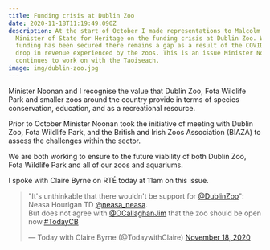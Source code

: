 ```yaml
---
title: Funding crisis at Dublin Zoo
date: 2020-11-18T11:19:49.090Z
description: At the start of October I made representations to Malcolm Noonan,
  Minister of State for Heritage on the funding crisis at Dublin Zoo. While some
  funding has been secured there remains a gap as a result of the COVID related
  drop in revenue experienced by the zoos. This is an issue Minister Noonan
  continues to work on with the Taoiseach.
image: img/dublin-zoo.jpg
---
```

Minister Noonan and I recognise the value that Dublin Zoo, Fota Wildlife Park and smaller zoos around the country provide in terms of species conservation, education, and as a recreational resource.

Prior to October Minister Noonan took the initiative of meeting with Dublin Zoo, Fota Wildlife Park, and the British and Irish Zoos Association (BIAZA) to assess the challenges within the sector.

We are both working to ensure to the future viability of both Dublin Zoo, Fota Wildlife Park and all of our zoos and aquariums.

I spoke with Claire Byrne on RTÉ today at 11am on this issue.

<blockquote class="twitter-tweet"><p lang="en" dir="ltr">&quot;It&#39;s unthinkable that there wouldn&#39;t be support for <a href="https://twitter.com/DublinZoo?ref_src=twsrc%5Etfw">@DublinZoo</a>&quot;: Neasa Hourigan TD <a href="https://twitter.com/neasa_neasa?ref_src=twsrc%5Etfw">@neasa_neasa</a>.<br>But does not agree with <a href="https://twitter.com/OCallaghanJim?ref_src=twsrc%5Etfw">@OCallaghanJim</a> that the zoo should be open now.<a href="https://twitter.com/hashtag/TodayCB?src=hash&amp;ref_src=twsrc%5Etfw">#TodayCB</a></p>&mdash; Today with Claire Byrne (@TodaywithClaire) <a href="https://twitter.com/TodaywithClaire/status/1329018911258517508?ref_src=twsrc%5Etfw">November 18, 2020</a></blockquote> <script async src="https://platform.twitter.com/widgets.js" charset="utf-8"></script> 